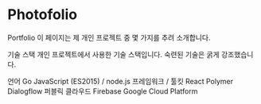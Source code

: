 # Photofolio


Portfolio
이 페이지는 제 개인 프로젝트 중 몇 가지를 추려 소개합니다.

기술 스택
개인 프로젝트에서 사용한 기술 스택입니다. 숙련된 기술은 굵게 강조했습니다.

언어
Go
JavaScript (ES2015) / node.js
프레임워크 / 툴킷
React
Polymer
Dialogflow
퍼블릭 클라우드
Firebase
Google Cloud Platform
